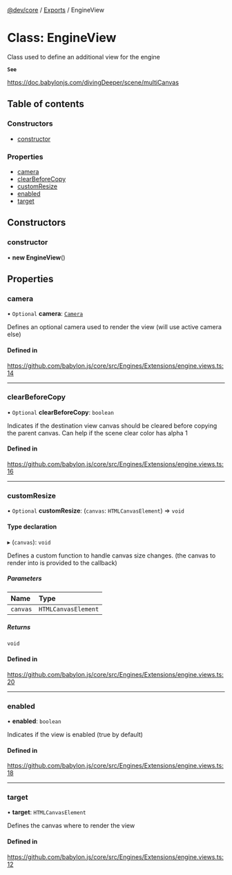 [@dev/core](../README.md) / [Exports](../modules.md) / EngineView

# Class: EngineView

Class used to define an additional view for the engine

**`See`**

https://doc.babylonjs.com/divingDeeper/scene/multiCanvas

## Table of contents

### Constructors

- [constructor](EngineView.md#constructor)

### Properties

- [camera](EngineView.md#camera)
- [clearBeforeCopy](EngineView.md#clearbeforecopy)
- [customResize](EngineView.md#customresize)
- [enabled](EngineView.md#enabled)
- [target](EngineView.md#target)

## Constructors

### constructor

• **new EngineView**()

## Properties

### camera

• `Optional` **camera**: [`Camera`](Camera.md)

Defines an optional camera used to render the view (will use active camera else)

#### Defined in

https://github.com/babylon.js/core/src/Engines/Extensions/engine.views.ts:14

___

### clearBeforeCopy

• `Optional` **clearBeforeCopy**: `boolean`

Indicates if the destination view canvas should be cleared before copying the parent canvas. Can help if the scene clear color has alpha  1

#### Defined in

https://github.com/babylon.js/core/src/Engines/Extensions/engine.views.ts:16

___

### customResize

• `Optional` **customResize**: (`canvas`: `HTMLCanvasElement`) => `void`

#### Type declaration

▸ (`canvas`): `void`

Defines a custom function to handle canvas size changes. (the canvas to render into is provided to the callback)

##### Parameters

| Name | Type |
| :------ | :------ |
| `canvas` | `HTMLCanvasElement` |

##### Returns

`void`

#### Defined in

https://github.com/babylon.js/core/src/Engines/Extensions/engine.views.ts:20

___

### enabled

• **enabled**: `boolean`

Indicates if the view is enabled (true by default)

#### Defined in

https://github.com/babylon.js/core/src/Engines/Extensions/engine.views.ts:18

___

### target

• **target**: `HTMLCanvasElement`

Defines the canvas where to render the view

#### Defined in

https://github.com/babylon.js/core/src/Engines/Extensions/engine.views.ts:12
